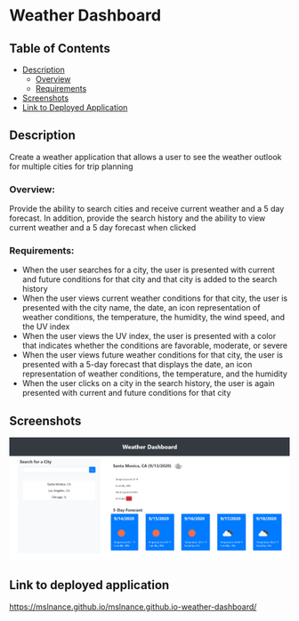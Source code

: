 # Weather Dashboard

## Table of Contents

+ [Description](#desc)
    * [Overview](#overview)
    * [Requirements](#requirements)
+ [Screenshots](#screenshots)
+ [Link to Deployed Application](#ltda)

<a name="desc"></a>
## Description 
Create a weather application that allows a user to see the weather outlook for multiple cities for trip planning

<a name="overview"></a>
### Overview: 
Provide the ability to search cities and receive current weather and a 5 day forecast.  In addition, provide the search history and the ability to view current weather and a 5 day forecast when clicked 

<a name="requirements"></a>
### Requirements:
* When the user searches for a city, the user is presented with current and future conditions for that city and that city is added to the search history
* When the user views current weather conditions for that city, the user is presented with the city name, the date, an icon representation of weather conditions, the temperature, the humidity, the wind speed, and the UV index
* When the user views the UV index, the user is presented with a color that indicates whether the conditions are favorable, moderate, or severe
* When the user views future weather conditions for that city, the user is presented with a 5-day forecast that displays the date, an icon representation of weather conditions, the temperature, and the humidity
* When the user clicks on a city in the search history, the user is again presented with current and future conditions for that city

<a name="screenshots"></a>
## Screenshots
![Screenshot](/assets/images/Screenshot.PNG?raw=true "Screenshot")

<a name="ltda"></a>
## Link to deployed application
https://mslnance.github.io/mslnance.github.io-weather-dashboard/



